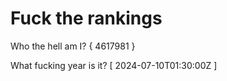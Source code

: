 # Fuck the rankings

Who the hell am I?
{ 4617981 }

What fucking year is it?
[ 2024-07-10T01:30:00Z ]
